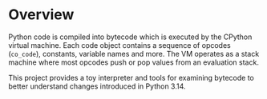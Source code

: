 # Overview

Python code is compiled into bytecode which is executed by the CPython virtual
machine. Each code object contains a sequence of opcodes (`co_code`), constants,
variable names and more. The VM operates as a stack machine where most opcodes
push or pop values from an evaluation stack.

This project provides a toy interpreter and tools for examining bytecode to
better understand changes introduced in Python 3.14.
